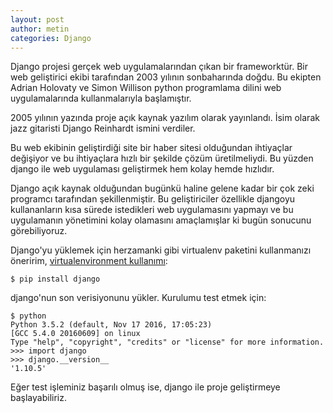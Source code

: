 ```yaml
---
layout: post
author: metin
categories: Django
---
```


Django projesi gerçek web uygulamalarından çıkan bir frameworktür. Bir web geliştirici ekibi tarafından 2003 yılının sonbaharında doğdu. Bu ekipten Adrian Holovaty ve Simon Willison python programlama dilini web uygulamalarında kullanmalarıyla başlamıştır.

2005 yılının yazında proje açık kaynak yazılım olarak yayınlandı. İsim olarak jazz gitaristi Django Reinhardt ismini verdiler.

Bu web ekibinin geliştirdiği site bir haber sitesi olduğundan ihtiyaçlar değişiyor ve bu ihtiyaçlara hızlı bir şekilde çözüm üretilmeliydi. Bu yüzden django ile web uygulaması geliştirmek hem kolay hemde hızlıdır.

Django açık kaynak olduğundan bugünkü haline gelene kadar bir çok zeki programcı tarafından şekillenmiştir. Bu geliştiriciler özellikle djangoyu kullananların kısa sürede istedikleri web uygulamasını yapmayı ve bu uygulamanın yönetimini kolay olamasını amaçlamışlar ki bugün sonucunu görebiliyoruz.

Django'yu yüklemek için herzamanki gibi virtualenv paketini kullanmanızı öneririm, [virtualenvironment kullanımı](/virtualenv.html):

    $ pip install django

django'nun son verisiyonunu yükler. Kurulumu test etmek için:

    $ python
    Python 3.5.2 (default, Nov 17 2016, 17:05:23)
    [GCC 5.4.0 20160609] on linux
    Type "help", "copyright", "credits" or "license" for more information.
    >>> import django
    >>> django.__version__
    '1.10.5'

Eğer test işleminiz başarılı olmuş ise, django ile proje geliştirmeye başlayabiliriz.
